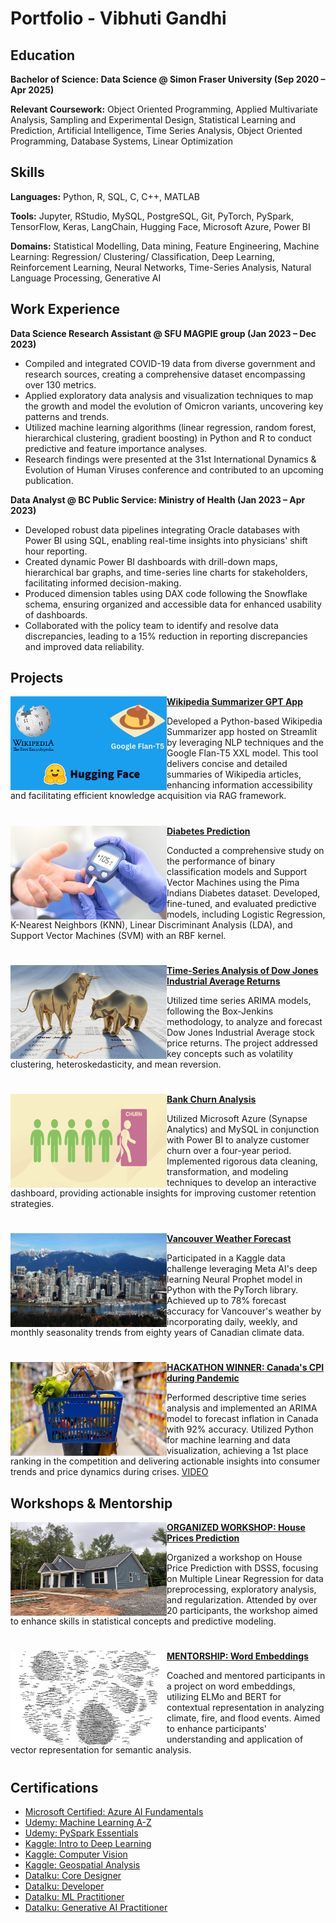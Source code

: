 # Portfolio - Vibhuti Gandhi

## Education

**Bachelor of Science: Data Science @ Simon Fraser University (Sep 2020 – Apr 2025)**

**Relevant Coursework:** Object Oriented Programming, Applied Multivariate Analysis, Sampling and Experimental Design, Statistical Learning and Prediction, Artificial Intelligence, Time Series Analysis, Object Oriented Programming, Database Systems, Linear Optimization

## Skills

**Languages:** Python, R, SQL, C, C++, MATLAB

**Tools:** Jupyter, RStudio, MySQL, PostgreSQL, Git, PyTorch, PySpark, TensorFlow, Keras, LangChain, Hugging Face, Microsoft Azure, Power BI

**Domains:** Statistical Modelling, Data mining, Feature Engineering, Machine Learning: Regression/ Clustering/ Classification, Deep Learning, Reinforcement Learning, Neural Networks, Time-Series Analysis, Natural Language Processing, Generative AI

## Work Experience

**Data Science Research Assistant @ SFU MAGPIE group (Jan 2023 – Dec 2023)**

- Compiled and integrated COVID-19 data from diverse government and research sources, creating a comprehensive dataset encompassing over 130 metrics.
- Applied exploratory data analysis and visualization techniques to map the growth and model the evolution of Omicron variants, uncovering key patterns and trends.
- Utilized machine learning algorithms (linear regression, random forest, hierarchical clustering, gradient boosting) in Python and R to conduct predictive and feature importance analyses.
- Research findings were presented at the 31st International Dynamics & Evolution of Human Viruses conference and contributed to an upcoming publication.

**Data Analyst @ BC Public Service: Ministry of Health (Jan 2023 – Apr 2023)**

- Developed robust data pipelines integrating Oracle databases with Power BI using SQL, enabling real-time insights into physicians' shift hour reporting.
- Created dynamic Power BI dashboards with drill-down maps, hierarchical bar graphs, and time-series line charts for stakeholders, facilitating informed decision-making.
- Produced dimension tables using DAX code following the Snowflake schema, ensuring organized and accessible data for enhanced usability of dashboards.
- Collaborated with the policy team to identify and resolve data discrepancies, leading to a 15% reduction in reporting discrepancies and improved data reliability.

## Projects

<img align="left" width="250" height="150" src="https://github.com/GanVib18/portfolio/blob/main/Images/1.png"> **[Wikipedia Summarizer GPT App](https://github.com/GanVib18/Wikipedia-Summarizer-GPT-App)**

Developed a Python-based Wikipedia Summarizer app hosted on Streamlit by leveraging NLP techniques and the Google Flan-T5 XXL model. This tool delivers concise and detailed summaries of Wikipedia articles, enhancing information accessibility and facilitating efficient knowledge acquisition via RAG framework.

#

<img align="left" width="250" height="150" src="https://github.com/GanVib18/portfolio/blob/main/Images/2.jpg"> **[Diabetes Prediction](https://github.com/GanVib18/Diabetes-Prediction)**

Conducted a comprehensive study on the performance of binary classification models and Support Vector Machines using the Pima Indians Diabetes dataset. Developed, fine-tuned, and evaluated predictive models, including Logistic Regression, K-Nearest Neighbors (KNN), Linear Discriminant Analysis (LDA), and Support Vector Machines (SVM) with an RBF kernel.

# 

<img align="left" width="250" height="150" src="https://github.com/GanVib18/portfolio/blob/main/Images/3.png"> **[Time-Series Analysis of Dow Jones Industrial Average Returns](https://github.com/GanVib18/Analysis-of-Dow-Jones-Industrial-Average-Returns-using-ARIMA)**
 
Utilized time series ARIMA models, following the Box-Jenkins methodology, to analyze and forecast Dow Jones Industrial Average stock price returns. The project addressed key concepts such as volatility clustering, heteroskedasticity, and mean reversion.

#

<img align="left" width="250" height="150" src="https://github.com/GanVib18/portfolio/blob/main/Images/4.png"> **[Bank Churn Analysis](https://github.com/GanVib18/Bank-Churn-Analysis/tree/main)**

Utilized Microsoft Azure (Synapse Analytics) and MySQL in conjunction with Power BI to analyze customer churn over a four-year period. Implemented rigorous data cleaning, transformation, and modeling techniques to develop an interactive dashboard, providing actionable insights for improving customer retention strategies.

#

<img align="left" width="250" height="150" src="https://github.com/GanVib18/portfolio/blob/main/Images/5.jpg"> **[Vancouver Weather Forecast](https://www.kaggle.com/code/vibhutigandhi/vancouver-weather-forecast-using-neural-prophet/notebook)**

Participated in a Kaggle data challenge leveraging Meta AI's deep learning Neural Prophet model in Python with the PyTorch library. Achieved up to 78% forecast accuracy for Vancouver's weather by incorporating daily, weekly, and monthly seasonality trends from eighty years of Canadian climate data.

#

<img align="left" width="250" height="150" src="https://github.com/GanVib18/portfolio/blob/main/Images/6.jpg"> **[HACKATHON WINNER: Canada's CPI during Pandemic](https://github.com/Vancouver-Datajam/CPI/)** 

Performed descriptive time series analysis and implemented an ARIMA model to forecast inflation in Canada with 92% accuracy. Utilized Python for machine learning and data visualization, achieving a 1st place ranking in the competition and delivering actionable insights into consumer trends and price dynamics during crises. [VIDEO](https://www.youtube.com/watch?v=av6l6yLJ8q0)

## Workshops & Mentorship

<img align="left" width="250" height="150" src="https://github.com/GanVib18/portfolio/blob/main/Images/7.jpg"> **[ORGANIZED WORKSHOP: House Prices Prediction](https://github.com/GanVib18/DSSS-Workshop-House-Prices)**

Organized a workshop on House Price Prediction with DSSS, focusing on Multiple Linear Regression for data preprocessing, exploratory analysis, and regularization. Attended by over 20 participants, the workshop aimed to enhance skills in statistical concepts and predictive modeling.

#

<img align="left" width="250" height="150" src="https://github.com/GanVib18/portfolio/blob/main/Images/8.jpg"> **[MENTORSHIP: Word Embeddings](https://github.com/Vancouver-Datajam/Word-Embeddings)** 

Coached and mentored participants in a project on word embeddings, utilizing ELMo and BERT for contextual representation in analyzing climate, fire, and flood events. Aimed to enhance participants' understanding and application of vector representation for semantic analysis.

#

## Certifications 

-  [Microsoft Certified: Azure AI Fundamentals](https://www.credly.com/badges/d446bfbd-0f65-4112-bcd6-9e31a09cfe74)
-  [Udemy: Machine Learning A-Z](https://www.udemy.com/certificate/UC-34b4e8aa-f18a-4be9-acaf-08fc674e4e01/)
-  [Udemy: PySpark Essentials](https://www.udemy.com/certificate/UC-b3dc284a-c077-41db-a293-b659184e76b7/)
-  [Kaggle: Intro to Deep Learning](https://www.kaggle.com/learn/certification/vibhutigandhi/intro-to-deep-learning)
-  [Kaggle: Computer Vision](https://www.kaggle.com/learn/certification/vibhutigandhi/computer-vision)
-  [Kaggle: Geospatial Analysis](https://www.kaggle.com/learn/certification/vibhutigandhi/geospatial-analysis)
-  [DataIku: Core Designer](https://github.com/GanVib18/portfolio/blob/main/Documents/certificate-7kdyftxrzfkn-1736803601.pdf)
-  [DataIku: Developer](https://github.com/GanVib18/portfolio/blob/main/Documents/certificate-kgogqocp8yda-1736977872.pdf)
-  [DataIku: ML Practitioner](https://github.com/GanVib18/portfolio/blob/main/Documents/certificate-nbigh2m9xtet-1737492950.pdf)
-  [DataIku: Generative AI Practitioner](https://github.com/GanVib18/portfolio/blob/main/Documents/certificate-xhdmexqosxoc-1737661517.pdf)

